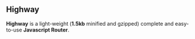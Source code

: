 ## Highway
**Highway** is a light-weight (**1.5kb** minified and gzipped) complete and easy-to-use **Javascript Router**.